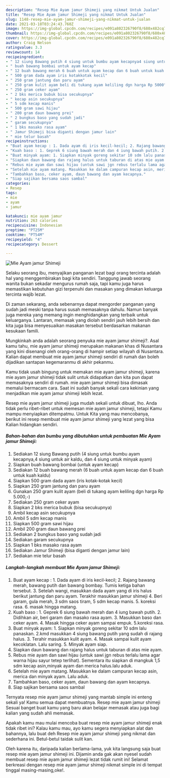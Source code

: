 ```yaml
---
description: "Resep Mie Ayam jamur Shimeji yang nikmat Untuk Jualan"
title: "Resep Mie Ayam jamur Shimeji yang nikmat Untuk Jualan"
slug: 1148-resep-mie-ayam-jamur-shimeji-yang-nikmat-untuk-jualan
date: 2021-03-18T03:24:43.760Z
image: https://img-global.cpcdn.com/recipes/e091a802326790f8/680x482cq70/mie-ayam-jamur-shimeji-foto-resep-utama.jpg
thumbnail: https://img-global.cpcdn.com/recipes/e091a802326790f8/680x482cq70/mie-ayam-jamur-shimeji-foto-resep-utama.jpg
cover: https://img-global.cpcdn.com/recipes/e091a802326790f8/680x482cq70/mie-ayam-jamur-shimeji-foto-resep-utama.jpg
author: Craig Nelson
ratingvalue: 3.3
reviewcount: 14
recipeingredient:
- " 12 siung Bawang putih 4 siung untuk bumbu ayam kecapnya4 siung untuk air kaldu dan 4 siung untuk minyak ayam"
- " buah bawang bombai untuk ayam kecap"
- " 12 buah bawang merah 6 buah untuk ayam kecap dan 6 buah untuk kuah kaldu"
- " 500 gram dada ayam iris kotakkotak kecil"
- " 250 gram jantung dan paru ayam"
- " 250 gram kulit ayam beli di tukang ayam keliling dgn harga Rp 5000"
- " 250 gram ceker ayam"
- " 2 bks merica bubuk bisa secukupnya"
- " kecap asin secukupnya"
- " 5 sdm kecap manis"
- " 500 gram sawi hijau"
- " 200 gram daun bawang prei"
- " 2 bungkus baso yang sudah jadi"
- " garam secukupnya"
- " 1 bks masako rasa ayam"
- " Jamur Shimeji bisa diganti dengan jamur lain"
- " mie telur basah"
recipeinstructions:
- "Buat ayam kecap : 1. Dada ayam di iris kecil-kecil; 2. Rajang bawang merah, bawang putih dan bawang bombay. Tumis ketiga bahan tersebut. 3. Setelah wangi, masukkan dada ayam yang di iris halus berikut jantung dan paru ayam. Terakhir masukkan jamur shimeji 4. Beri garam, gula merah, 3 sdm saos tiram, 5 sdm kecap manis. 5. koreksi rasa. 6. masak hingga matang."
- "Kuah baso : 1. Geprek 6 siung bawah merah dan 4 iung bawah putih. 2. Didihkan air, beri garam dan masako rasa ayam. 3. Masukkan baso dan ceker ayam. 4. Masak hingga ceker ayam sampai empuk. 5.koreksi rasa."
- "Buat minyak ayam: 1. Siapkan minyak goreng sekitar 10 sdm lalu panaskan. 2.kmd masukkan 4 siung bawang putih yang sudah di rajang halus. 3. Terahir masukkan kulit ayam. 4. Masak sampai kulit ayam kecoklatan. Lalu saring. 5. Minyak ayam siap."
- "Siapkan daun bawang dan rajang halus untuk taburan di atas mie ayam."
- "Rebus mie ayam dan sawi hijau (untuk sawi jgn rebus terlalu lama agar warna hijau sayur tetep terlihat). Sementara itu siapkan di mangkuk 1,5 sdm kecap asin,minyak ayam dan merica halus.lalu aduk."
- "Setelah mie ayam matang. Masukkan ke dalam campuran kecap asin, merica dan minyak ayam. Lalu aduk."
- "Tambahkan baso, ceker ayam, daun bawang dan ayam kecapnya."
- "Siap sajikan bersama saos sambal"
categories:
- Resep
tags:
- mie
- ayam
- jamur

katakunci: mie ayam jamur 
nutrition: 263 calories
recipecuisine: Indonesian
preptime: "PT25M"
cooktime: "PT54M"
recipeyield: "4"
recipecategory: Dessert

---
```



![Mie Ayam jamur Shimeji](https://img-global.cpcdn.com/recipes/e091a802326790f8/680x482cq70/mie-ayam-jamur-shimeji-foto-resep-utama.jpg)

Selaku seorang ibu, menyajikan panganan lezat bagi orang tercinta adalah hal yang menggembirakan bagi kita sendiri. Tanggung jawab seorang  wanita bukan sekadar mengurus rumah saja, tapi kamu juga harus memastikan kebutuhan gizi terpenuhi dan masakan yang dimakan keluarga tercinta wajib lezat.

Di zaman  sekarang, anda sebenarnya dapat mengorder panganan yang sudah jadi meski tanpa harus susah memasaknya dahulu. Namun banyak juga mereka yang memang ingin menghidangkan yang terbaik untuk keluarganya. Lantaran, memasak yang diolah sendiri jauh lebih bersih dan kita juga bisa menyesuaikan masakan tersebut berdasarkan makanan kesukaan famili. 



Mungkinkah anda adalah seorang penyuka mie ayam jamur shimeji?. Asal kamu tahu, mie ayam jamur shimeji merupakan makanan khas di Nusantara yang kini disenangi oleh orang-orang di hampir setiap wilayah di Nusantara. Kalian dapat membuat mie ayam jamur shimeji sendiri di rumah dan boleh dijadikan santapan kegemaranmu di akhir pekanmu.

Kamu tidak usah bingung untuk memakan mie ayam jamur shimeji, karena mie ayam jamur shimeji tidak sulit untuk didapatkan dan kita pun dapat memasaknya sendiri di rumah. mie ayam jamur shimeji bisa dimasak memalui bermacam cara. Saat ini sudah banyak sekali cara kekinian yang menjadikan mie ayam jamur shimeji lebih lezat.

Resep mie ayam jamur shimeji juga mudah sekali untuk dibuat, lho. Anda tidak perlu ribet-ribet untuk memesan mie ayam jamur shimeji, tetapi Kamu mampu menyiapkan ditempatmu. Untuk Kita yang mau mencobanya, berikut ini resep membuat mie ayam jamur shimeji yang lezat yang bisa Kalian hidangkan sendiri.

<!--inarticleads1-->

##### Bahan-bahan dan bumbu yang dibutuhkan untuk pembuatan Mie Ayam jamur Shimeji:

1. Sediakan  12 siung Bawang putih (4 siung untuk bumbu ayam kecapnya,4 siung untuk air kaldu, dan 4 siung untuk minyak ayam)
1. Siapkan  buah bawang bombai (untuk ayam kecap)
1. Sediakan  12 buah bawang merah (6 buah untuk ayam kecap dan 6 buah untuk kuah kaldu)
1. Siapkan  500 gram dada ayam (iris kotak-kotak kecil)
1. Siapkan  250 gram jantung dan paru ayam
1. Gunakan  250 gram kulit ayam (beli di tukang ayam keliling dgn harga Rp 5.000,-)
1. Sediakan  250 gram ceker ayam
1. Siapkan  2 bks merica bubuk (bisa secukupnya)
1. Ambil  kecap asin secukupnya
1. Ambil  5 sdm kecap manis
1. Siapkan  500 gram sawi hijau
1. Ambil  200 gram daun bawang prei
1. Sediakan  2 bungkus baso yang sudah jadi
1. Sediakan  garam secukupnya
1. Siapkan  1 bks masako rasa ayam
1. Sediakan  Jamur Shimeji (bisa diganti dengan jamur lain)
1. Sediakan  mie telur basah




<!--inarticleads2-->

##### Langkah-langkah membuat Mie Ayam jamur Shimeji:

1. Buat ayam kecap : 1. Dada ayam di iris kecil-kecil; 2. Rajang bawang merah, bawang putih dan bawang bombay. Tumis ketiga bahan tersebut. 3. Setelah wangi, masukkan dada ayam yang di iris halus berikut jantung dan paru ayam. Terakhir masukkan jamur shimeji 4. Beri garam, gula merah, 3 sdm saos tiram, 5 sdm kecap manis. 5. koreksi rasa. 6. masak hingga matang.
1. Kuah baso : 1. Geprek 6 siung bawah merah dan 4 iung bawah putih. 2. Didihkan air, beri garam dan masako rasa ayam. 3. Masukkan baso dan ceker ayam. 4. Masak hingga ceker ayam sampai empuk. 5.koreksi rasa.
1. Buat minyak ayam: 1. Siapkan minyak goreng sekitar 10 sdm lalu panaskan. 2.kmd masukkan 4 siung bawang putih yang sudah di rajang halus. 3. Terahir masukkan kulit ayam. 4. Masak sampai kulit ayam kecoklatan. Lalu saring. 5. Minyak ayam siap.
1. Siapkan daun bawang dan rajang halus untuk taburan di atas mie ayam.
1. Rebus mie ayam dan sawi hijau (untuk sawi jgn rebus terlalu lama agar warna hijau sayur tetep terlihat). Sementara itu siapkan di mangkuk 1,5 sdm kecap asin,minyak ayam dan merica halus.lalu aduk.
1. Setelah mie ayam matang. Masukkan ke dalam campuran kecap asin, merica dan minyak ayam. Lalu aduk.
1. Tambahkan baso, ceker ayam, daun bawang dan ayam kecapnya.
1. Siap sajikan bersama saos sambal




Ternyata resep mie ayam jamur shimeji yang mantab simple ini enteng sekali ya! Kamu semua dapat membuatnya. Resep mie ayam jamur shimeji Sesuai banget buat kamu yang baru akan belajar memasak atau juga bagi kalian yang sudah ahli memasak.

Apakah kamu mau mulai mencoba buat resep mie ayam jamur shimeji enak tidak ribet ini? Kalau kamu mau, ayo kamu segera menyiapkan alat dan bahannya, lalu buat deh Resep mie ayam jamur shimeji yang nikmat dan sederhana ini. Betul-betul taidak sulit kan. 

Oleh karena itu, daripada kalian berlama-lama, yuk kita langsung saja buat resep mie ayam jamur shimeji ini. Dijamin anda gak akan nyesel sudah membuat resep mie ayam jamur shimeji lezat tidak rumit ini! Selamat berkreasi dengan resep mie ayam jamur shimeji nikmat simple ini di tempat tinggal masing-masing,oke!.

